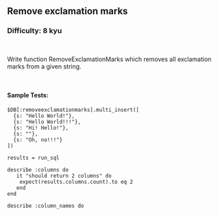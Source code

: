 ## Remove exclamation marks
### Difficulty: 8 kyu

<br>

<p>Write function RemoveExclamationMarks which removes all exclamation marks from a given string.</p>


<br>

#### Sample Tests:

```
$DB[:removeexclamationmarks].multi_insert([
  {s: "Hello World!"}, 
  {s: "Hello World!!!"}, 
  {s: "Hi! Hello!"},
  {s: ""},
  {s: "Oh, no!!!"}
])
  
results = run_sql
​
describe :columns do
   it "should return 2 columns" do
    expect(results.columns.count).to eq 2
   end
end
​
describe :column_names do
```